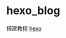 # hexo_blog

搭建教程 [hexo](https://hexo.io/zh-cn/ "hexo官方文档")

<script>
    window.location.href = "https://www.sulianlian.com";
</script>
